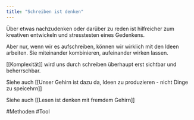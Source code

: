 ```yaml
---
title: "Schreiben ist denken"
---
```


Über etwas nachzudenken oder darüber zu reden ist hilfreicher zum kreativen entwickeln und stresstesten eines Gedenkens. 

Aber nur, wenn wir es aufschreiben, können wir wirklich mit den Ideen arbeiten. Sie miteinander kombinieren, aufeinander wirken lassen. 

[[Komplexität]] wird uns durch schreiben überhaupt erst sichtbar und beherrschbar.  

Siehe auch [[Unser Gehirn ist dazu da, Ideen zu produzieren - nicht Dinge zu speicehrn]]

Siehe auch [[Lesen ist denken mit fremdem Gehirn]]


#Methoden #Tool 